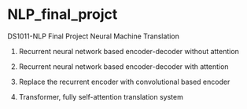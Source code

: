 # NLP_final_projct
DS1011-NLP Final Project Neural Machine Translation

1. Recurrent neural network based encoder-decoder without attention

2. Recurrent neural network based encoder-decoder with attention

3. Replace the recurrent encoder with  convolutional  based encoder

4. Transformer, fully self-attention translation system

